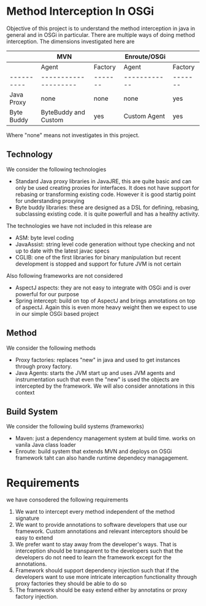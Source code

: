 # Method Interception In OSGi

Objective of this project is to understand the method interception in java in general and in OSGi in particular. There are multiple ways of doing method interception. The dimensions investigated here are 

|            |  MVN                 |         | Enroute/OSGi |         |
| ---------- | -------------------- | ------- | ------------ | ------- |
|            | Agent                | Factory | Agent        | Factory |
| ---------- | -------------------- | ------- | ------------ | ------- |
| Java Proxy | none                 | none    | none         | yes     |
| Byte Buddy | ByteBuddy and Custom | yes     | Custom Agent | yes     |

Where "none" means not investigates in this project.

## Technology 

We consider the following technologies
* Standard Java proxy libraries in JavaJRE, this are quite basic and can only be used creating proxies for interfaces. It does not have support for rebasing or transforming existing code. However it is good startig point for understanding proxying 
* Byte buddy libraries: these are designed as a DSL for defining, rebasing, subclassing existing code. it is quite powerfull and has a healthy activity.

The technologies we have not included in this release are 
* ASM: byte level coding
* JavaAssist: string level code generation without type checking and not up to date with the latest javac specs
* CGLIB: one of the first libraries for binary manipulation but recent development is stopped and support for future JVM is not certain

Also following frameworks are not considered
* AspectJ aspects: they are not easy to integrate with OSGi and is over powerful for our purpose
* Spring intercept: build on top of AspectJ and brings annotations on top of aspectJ. Again this is even more heavy weight then we expect to use in our simple OSGi based project

## Method 

We consider the following methods
* Proxy factories: replaces "new" in java and used to get instances through proxy factory.
* Java Agents: starts the JVM start up and uses JVM agents and instrumentation such that even the "new" is used the objects are intercepted by the framework. We will also consider annotations in this context


## Build System 

We consider the following build systems (frameworks)
* Maven: just a dependency management system at build time. works on vanila Java class loader
* Enroute: build system that extends MVN and deploys on OSGi framework taht can also handle runtime dependecy managagement.

# Requirements

we have consodered the following requirements

1. We want to intercept every method independent of the method signature
2. We want to provide annotations to software developers that use our framework. Custom annotations and relevant interceptors should be easy to extend
3. We prefer want to stay away from the developer's ways. That is interception should be transparent to the developers such that the developers do not need to learn the framework except for the annotations.
4. Framework should support dependency injection such that if the developers want to use more intricate intercaption functionality through proxy factories they should be able to do so
5. The framework should be easy extend either by annotatins or proxy factory injection.

